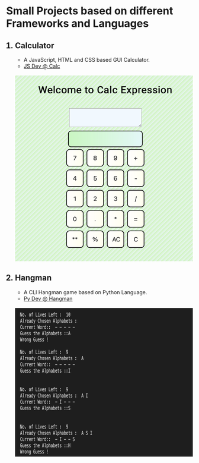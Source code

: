 # Small Projects based on different Frameworks and Languages
<ol>

## <li>Calculator</li>

- A JavaScript, HTML and CSS based GUI Calculator.
- [JS Dev @ Calc](https://github.com/devangdayal/Mini-Projects/tree/main/Calculator)
<br>
<img src="https://github.com/devangdayal/Mini-Projects/blob/main/Calculator/Calulator%20GUI.png" width="500" height="500"/>



## <li>Hangman</li>

- A CLI Hangman game based on Python Language. 
- [Py Dev @ Hangman](https://github.com/devangdayal/Mini-Projects/tree/main/Hangman)
<br>
<img src="https://github.com/devangdayal/Mini-Projects/blob/main/Hangman/Hangman%20CLI.png" width="500" height="400"/>


</ol>
